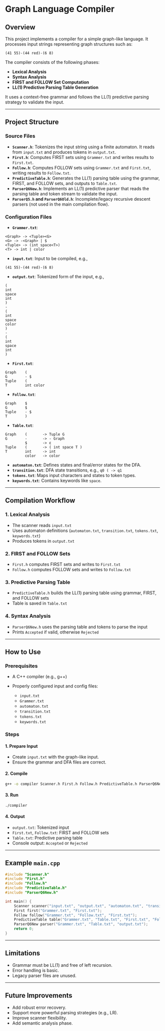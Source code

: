 # Graph Language Compiler

## Overview

This project implements a compiler for a simple graph-like language. It processes input strings representing graph structures such as:

```plaintext
(41 55)-(44 red)-(6 8)
```

The compiler consists of the following phases:

* **Lexical Analysis**
* **Syntax Analysis**
* **FIRST and FOLLOW Set Computation**
* **LL(1) Predictive Parsing Table Generation**

It uses a context-free grammar and follows the LL(1) predictive parsing strategy to validate the input.

---

## Project Structure

### Source Files

* **`Scanner.h`**: Tokenizes the input string using a finite automaton. It reads from `input.txt` and produces tokens in `output.txt`.
* **`First.h`**: Computes FIRST sets using `Grammer.txt` and writes results to `First.txt`.
* **`Follow.h`**: Computes FOLLOW sets using `Grammer.txt` and `First.txt`, writing results to `Follow.txt`.
* **`PredictiveTable.h`**: Generates the LL(1) parsing table using the grammar, FIRST, and FOLLOW sets, and outputs to `Table.txt`.
* **`ParserQ6New.h`**: Implements an LL(1) predictive parser that reads the parsing table and token stream to validate the input.
* **`ParserQ5.h` and `ParserQ6Old.h`**: Incomplete/legacy recursive descent parsers (not used in the main compilation flow).

### Configuration Files

* **`Grammer.txt`**:

```plaintext
<Graph> -> <Tuple><G>
<G> -> -<Graph> | $
<Tuple> -> (int space<T>)
<T> -> int | color
```

* **`input.txt`**: Input to be compiled, e.g.,

```plaintext
(41 55)-(44 red)-(6 8)
```

* **`output.txt`**: Tokenized form of the input, e.g.,

```plaintext
(
int
space
int
)
-
(
int
space
color
)
-
(
int
space
int
)
```

* **`First.txt`**:

```plaintext
Graph    (
G        - $
Tuple    (
T        int color
```

* **`Follow.txt`**:

```plaintext
Graph    $
G        $
Tuple    - $
T        )
```

* **`Table.txt`**:

```plaintext
Graph    (       -> Tuple G
G        -       -> - Graph
         $       -> ε
Tuple    (       -> ( int space T )
T        int     -> int
         color   -> color
```

* **`automaton.txt`**: Defines states and final/error states for the DFA.
* **`transition.txt`**: DFA state transitions, e.g., `q0 ( -> q1`
* **`tokens.txt`**: Maps input characters and states to token types.
* **`keywords.txt`**: Contains keywords like `space`.

---

## Compilation Workflow

### 1. Lexical Analysis

* The scanner reads `input.txt`
* Uses automaton definitions (`automaton.txt`, `transition.txt`, `tokens.txt`, `keywords.txt`)
* Produces tokens in `output.txt`

### 2. FIRST and FOLLOW Sets

* `First.h` computes FIRST sets and writes to `First.txt`
* `Follow.h` computes FOLLOW sets and writes to `Follow.txt`

### 3. Predictive Parsing Table

* `PredictiveTable.h` builds the LL(1) parsing table using grammar, FIRST, and FOLLOW sets
* Table is saved in `Table.txt`

### 4. Syntax Analysis

* `ParserQ6New.h` uses the parsing table and tokens to parse the input
* Prints `Accepted` if valid, otherwise `Rejected`

---

## How to Use

### Prerequisites

* A C++ compiler (e.g., g++)
* Properly configured input and config files:

  * `input.txt`
  * `Grammer.txt`
  * `automaton.txt`
  * `transition.txt`
  * `tokens.txt`
  * `keywords.txt`

### Steps

#### 1. Prepare Input

* Create `input.txt` with the graph-like input.
* Ensure the grammar and DFA files are correct.

#### 2. Compile

```bash
g++ -o compiler Scanner.h First.h Follow.h PredictiveTable.h ParserQ6New.h main.cpp
```

#### 3. Run

```bash
./compiler
```

#### 4. Output

* `output.txt`: Tokenized input
* `First.txt`, `Follow.txt`: FIRST and FOLLOW sets
* `Table.txt`: Predictive parsing table
* Console output: `Accepted` or `Rejected`

---

## Example `main.cpp`

```cpp
#include "Scanner.h"
#include "First.h"
#include "Follow.h"
#include "PredictiveTable.h"
#include "ParserQ6New.h"

int main() {
    Scanner scanner("input.txt", "output.txt", "automaton.txt", "transition.txt", "tokens.txt", "keywords.txt");
    First first("Grammer.txt", "First.txt");
    Follow follow("Grammer.txt", "Follow.txt", "First.txt");
    PredictiveTable table("Grammer.txt", "Table.txt", "First.txt", "Follow.txt");
    ParserQ6New parser("Grammer.txt", "Table.txt", "output.txt");
    return 0;
}
```

---

## Limitations

* Grammar must be LL(1) and free of left recursion.
* Error handling is basic.
* Legacy parser files are unused.

---

## Future Improvements

* Add robust error recovery.
* Support more powerful parsing strategies (e.g., LR).
* Improve scanner flexibility.
* Add semantic analysis phase.
